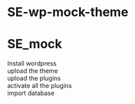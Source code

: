 # SE-wp-mock-theme
# SE_mock
Install wordpress<br>
upload the theme<br>
upload the plugins<br>
activate all the plugins<br>
import database<br>
